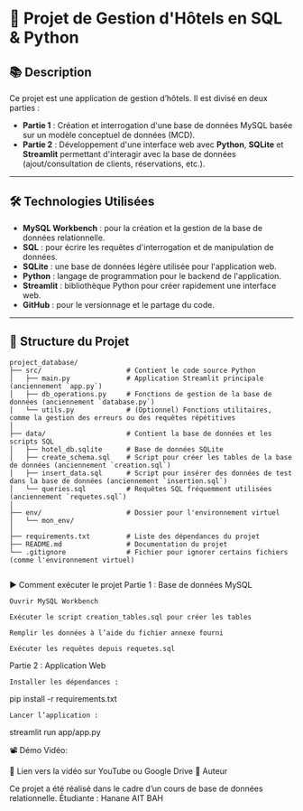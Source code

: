 # 🏨 Projet de Gestion d'Hôtels en SQL & Python

## 📚 Description

Ce projet est une application de gestion d’hôtels. Il est divisé en deux parties :

- **Partie 1** : Création et interrogation d'une base de données MySQL basée sur un modèle conceptuel de données (MCD).
- **Partie 2** : Développement d'une interface web avec **Python**, **SQLite** et **Streamlit** permettant d'interagir avec la base de données (ajout/consultation de clients, réservations, etc.).

---

## 🛠 Technologies Utilisées

- **MySQL Workbench** : pour la création et la gestion de la base de données relationnelle.
- **SQL** : pour écrire les requêtes d'interrogation et de manipulation de données.
- **SQLite** : une base de données légère utilisée pour l'application web.
- **Python** : langage de programmation pour le backend de l'application.
- **Streamlit** : bibliothèque Python pour créer rapidement une interface web.
- **GitHub** : pour le versionnage et le partage du code.

---

## 📁 Structure du Projet

```plaintext
project_database/
├── src/                     # Contient le code source Python
│   ├── main.py              # Application Streamlit principale (anciennement `app.py`)
│   ├── db_operations.py     # Fonctions de gestion de la base de données (anciennement `database.py`)
│   └── utils.py             # (Optionnel) Fonctions utilitaires, comme la gestion des erreurs ou des requêtes répétitives
│
├── data/                    # Contient la base de données et les scripts SQL
│   ├── hotel_db.sqlite      # Base de données SQLite
│   ├── create_schema.sql    # Script pour créer les tables de la base de données (anciennement `creation.sql`)
│   ├── insert_data.sql      # Script pour insérer des données de test dans la base de données (anciennement `insertion.sql`)
│   └── queries.sql          # Requêtes SQL fréquemment utilisées (anciennement `requetes.sql`)
│
├── env/                     # Dossier pour l'environnement virtuel
│   └── mon_env/
│
├── requirements.txt         # Liste des dépendances du projet
├── README.md                # Documentation du projet
└── .gitignore               # Fichier pour ignorer certains fichiers (comme l'environnement virtuel)


```
▶️ Comment exécuter le projet
Partie 1 : Base de données MySQL

    Ouvrir MySQL Workbench

    Exécuter le script creation_tables.sql pour créer les tables

    Remplir les données à l’aide du fichier annexe fourni

    Exécuter les requêtes depuis requetes.sql

Partie 2 : Application Web

    Installer les dépendances :

pip install -r requirements.txt

    Lancer l’application :

streamlit run app/app.py

📽 Démo Vidéo:

🔗 Lien vers la vidéo sur YouTube ou Google Drive
📌 Auteur

Ce projet a été réalisé dans le cadre d’un cours de base de données relationnelle.
Étudiante : Hanane AIT BAH










